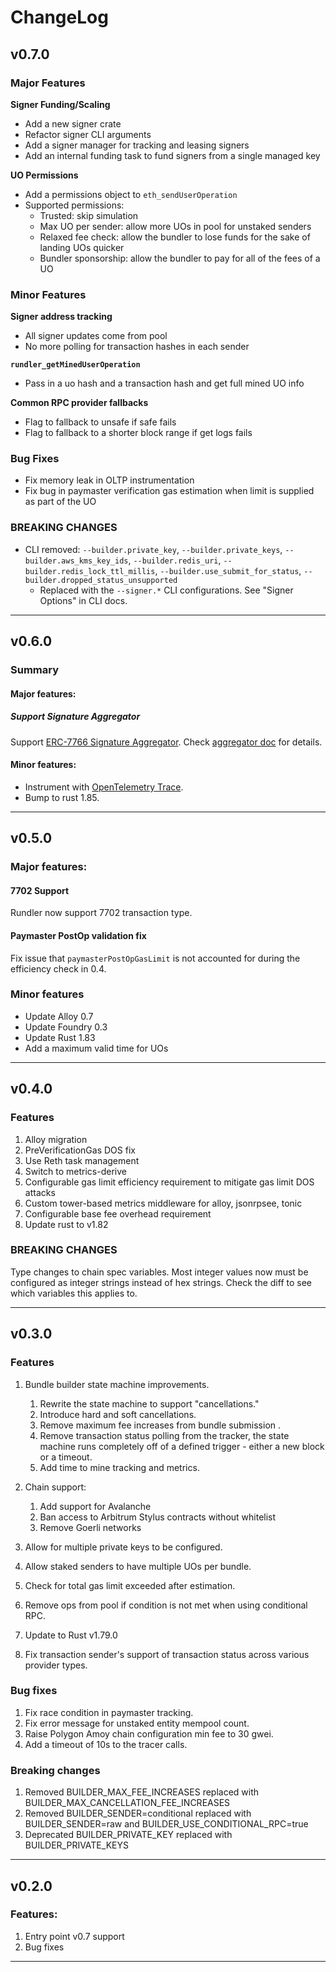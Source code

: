 # ChangeLog

## v0.7.0

### Major Features

**Signer Funding/Scaling**

- Add a new signer crate
- Refactor signer CLI arguments
- Add a signer manager for tracking and leasing signers
- Add an internal funding task to fund signers from a single managed key

**UO Permissions**

- Add a permissions object to `eth_sendUserOperation`
- Supported permissions:
  - Trusted: skip simulation
  - Max UO per sender: allow more UOs in pool for unstaked senders
  - Relaxed fee check: allow the bundler to lose funds for the sake of landing UOs quicker
  - Bundler sponsorship: allow the bundler to pay for all of the fees of a UO

### Minor Features

**Signer address tracking**

- All signer updates come from pool
- No more polling for transaction hashes in each sender

**`rundler_getMinedUserOperation`**

- Pass in a uo hash and a transaction hash and get full mined UO info

**Common RPC provider fallbacks**

- Flag to fallback to unsafe if safe fails
- Flag to fallback to a shorter block range if get logs fails

### Bug Fixes

- Fix memory leak in OLTP instrumentation
- Fix bug in paymaster verification gas estimation when limit is supplied as part of the UO

### BREAKING CHANGES

- CLI removed: `--builder.private_key`, `--builder.private_keys`, `--builder.aws_kms_key_ids`, `--builder.redis_uri`, `--builder.redis_lock_ttl_millis`, `--builder.use_submit_for_status`, `--builder.dropped_status_unsupported`
  - Replaced with the `--signer.*` CLI configurations. See "Signer Options" in CLI docs.

---

## v0.6.0

### Summary

#### Major features:

##### Support Signature Aggregator

Support [ERC-7766 Signature Aggregator](https://eips.ethereum.org/EIPS/eip-7766). Check [aggregator doc](https://github.com/alchemyplatform/rundler/blob/v0.6.0/docs/architecture/aggregators.md) for details.

#### Minor features:

- Instrument with [OpenTelemetry Trace](https://opentelemetry.io/docs/concepts/signals/traces/).
- Bump to rust 1.85.

---

## v0.5.0

### Major features:

#### 7702 Support

Rundler now support 7702 transaction type.

#### Paymaster PostOp validation fix

Fix issue that `paymasterPostOpGasLimit` is not accounted for during the efficiency check in 0.4.

### Minor features

- Update Alloy 0.7
- Update Foundry 0.3
- Update Rust 1.83
- Add a maximum valid time for UOs

---

## v0.4.0

### Features

1. Alloy migration
1. PreVerificationGas DOS fix
1. Use Reth task management
1. Switch to metrics-derive
1. Configurable gas limit efficiency requirement to mitigate gas limit DOS attacks
1. Custom tower-based metrics middleware for alloy, jsonrpsee, tonic
1. Configurable base fee overhead requirement
1. Update rust to v1.82

### BREAKING CHANGES

Type changes to chain spec variables. Most integer values now must be configured as integer strings instead of hex strings. Check the diff to see which variables this applies to.

---

## v0.3.0

### Features

1.  Bundle builder state machine improvements.

    1.  Rewrite the state machine to support "cancellations."
    1.  Introduce hard and soft cancellations.
    1.  Remove maximum fee increases from bundle submission .
    1.  Remove transaction status polling from the tracker, the state machine runs completely off of a defined trigger - either a new block or a timeout.
    1.  Add time to mine tracking and metrics.

1.  Chain support:
    1. Add support for Avalanche
    1. Ban access to Arbitrum Stylus contracts without whitelist
    1. Remove Goerli networks
1.  Allow for multiple private keys to be configured.
1.  Allow staked senders to have multiple UOs per bundle.
1.  Check for total gas limit exceeded after estimation.
1.  Remove ops from pool if condition is not met when using conditional RPC.
1.  Update to Rust v1.79.0
1.  Fix transaction sender's support of transaction status across various provider types.

### Bug fixes

1. Fix race condition in paymaster tracking.
1. Fix error message for unstaked entity mempool count.
1. Raise Polygon Amoy chain configuration min fee to 30 gwei.
1. Add a timeout of 10s to the tracer calls.

### Breaking changes

1. Removed BUILDER_MAX_FEE_INCREASES replaced with BUILDER_MAX_CANCELLATION_FEE_INCREASES
1. Removed BUILDER_SENDER=conditional replaced with BUILDER_SENDER=raw and BUILDER_USE_CONDITIONAL_RPC=true
1. Deprecated BUILDER_PRIVATE_KEY replaced with BUILDER_PRIVATE_KEYS

---

## v0.2.0

### Features:

1. Entry point v0.7 support
1. Bug fixes

---
